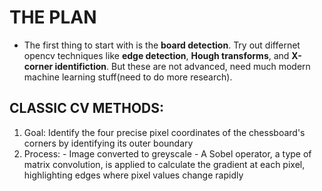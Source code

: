 # THE PLAN

- The first thing to start with is the __board detection__. Try out differnet opencv techniques like **edge detection**, **Hough transforms**, and **X-corner identifiction**. But these are not advanced, need much modern machine learning stuff(need to do more research).


## CLASSIC CV METHODS:

1. Goal: Identify the four precise pixel coordinates of the chessboard's corners by identifying its outer boundary
2. Process:
       - Image converted to greyscale
       - A Sobel operator, a type of matrix convolution, is applied to calculate the gradient at each pixel, highlighting edges where pixel values change rapidly
